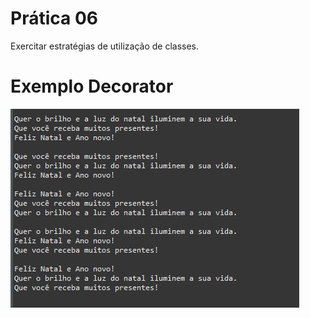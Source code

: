 # Prática 06
Exercitar estratégias de utilização de classes.
# Exemplo Decorator
![alt text](https://github.com/guisoares1/Imagens/blob/main/Decorator.png)

